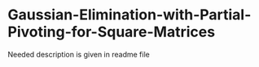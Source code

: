 # Gaussian-Elimination-with-Partial-Pivoting-for-Square-Matrices
Needed description is given in readme file

